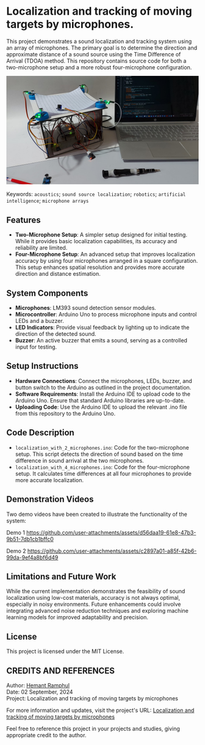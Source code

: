 # Localization and tracking of moving targets by microphones.
This project demonstrates a sound localization and tracking system using an array of microphones. The primary goal is to determine the direction and approximate distance of a sound source using the Time Difference of Arrival (TDOA) method. This repository contains source code for both a two-microphone setup and a more robust four-microphone configuration.

![System Diagram](demo/setup.jpg)

Keywords: `acoustics`; `sound source localization`; `robotics`; `artificial intelligence`; `microphone arrays`

## Features
- **Two-Microphone Setup**: A simpler setup designed for initial testing. While it provides basic localization capabilities, its accuracy and reliability are limited.
- **Four-Microphone Setup**: An advanced setup that improves localization accuracy by using four microphones arranged in a square configuration. This setup enhances spatial resolution and provides more accurate direction and distance estimation.

## System Components
- **Microphones**: LM393 sound detection sensor modules.
- **Microcontroller**: Arduino Uno to process microphone inputs and control LEDs and a buzzer.
- **LED Indicators**: Provide visual feedback by lighting up to indicate the direction of the detected sound.
- **Buzzer**: An active buzzer that emits a sound, serving as a controlled input for testing.

## Setup Instructions
- **Hardware Connections**: Connect the microphones, LEDs, buzzer, and button switch to the Arduino as outlined in the project documentation.
- **Software Requirements**: Install the Arduino IDE to upload code to the Arduino Uno. Ensure that standard Arduino libraries are up-to-date.
- **Uploading Code**: Use the Arduino IDE to upload the relevant .ino file from this repository to the Arduino Uno.

## Code Description
- `localization_with_2_microphones.ino`: Code for the two-microphone setup. This script detects the direction of sound based on the time difference in sound arrival at the two microphones.
- `localization_with_4_microphones.ino`: Code for the four-microphone setup. It calculates time differences at all four microphones to provide more accurate localization.

## Demonstration Videos
Two demo videos have been created to illustrate the functionality of the system:

Demo 1
https://github.com/user-attachments/assets/d56daa19-61e8-47b3-9b51-7db1cb1bffc0

Demo 2
https://github.com/user-attachments/assets/c2897a01-a85f-42b6-99da-9ef4a8bf6d49

## Limitations and Future Work
While the current implementation demonstrates the feasibility of sound localization using low-cost materials, accuracy is not always optimal, especially in noisy environments. Future enhancements could involve integrating advanced noise reduction techniques and exploring machine learning models for improved adaptability and precision.

## License
This project is licensed under the MIT License.
 
## CREDITS AND REFERENCES
Author: [Hemant Ramphul](https://www.linkedin.com/in/hemantramphul/)
<br/>Date: 02 September, 2024  
Project: Localization and tracking of moving targets by microphones

For more information and updates, visit the project's URL: [Localization and tracking of moving targets by microphones](https://github.com/hemantramphul/Localization-and-tracking-of-moving-targets-by-microphones)

Feel free to reference this project in your projects and studies, giving appropriate credit to the author.
